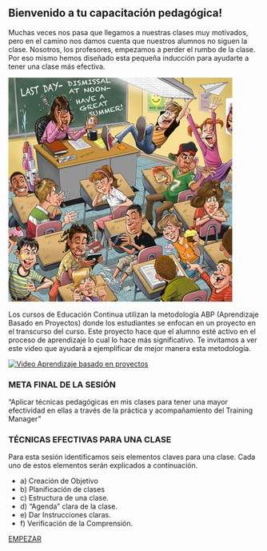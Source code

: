 
## Bienvenido a tu capacitación pedagógica!


Muchas veces nos pasa que llegamos a nuestras clases muy motivados, pero en el camino nos damos cuenta que nuestros alumnos no siguen la clase. Nosotros, los profesores, empezamos a perder el rumbo de la clase. 
Por eso mismo hemos diseñado esta pequeña inducción para ayudarte a tener una clase más efectiva.
 
![Caos clase](Class_chaos.jpg)

Los cursos de Educación Continua utilizan la metodología ABP (Aprendizaje Basado en Proyectos) donde los estudiantes se enfocan en un proyecto en el transcurso del curso. Este proyecto hace que el alumno esté activo en el proceso de aprendizaje lo cual lo hace más significativo. 
Te invitamos a ver este video que ayudará a ejemplificar de mejor manera esta metodología.  

[![Video Aprendizaje basado en proyectos](http://img.youtube.com/vi/LMCZvGesRz8/0.jpg)](https://www.youtube.com/watch?v=LMCZvGesRz8)

### META FINAL DE LA SESIÓN

“Aplicar técnicas pedagógicas en mis clases para tener una mayor efectividad en ellas a través de la práctica y acompañamiento del Training Manager” 

### TÉCNICAS EFECTIVAS PARA UNA CLASE

Para esta sesión identificamos seis elementos claves para una clase. Cada uno de estos elementos serán explicados a continuación.

- a) Creación de Objetivo
- b) Planificación de clases
- c) Estructura de una clase.
- d) “Agenda” clara de la clase.
- e) Dar Instrucciones claras.
- f) Verificación de la Comprensión.


[EMPEZAR](02-creacioncontenido.md)
